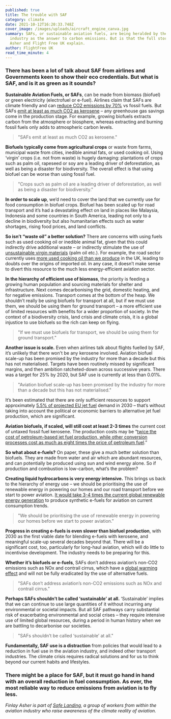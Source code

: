 ```yaml
---
published: true
title: The trouble with SAF
category: climate
date: 2021-10-12T16:20:33.748Z
cover_image: /images/uploads/aircraft_engine_canva.jpg
summary: SAFs, or sustainable aviation fuels, are being heralded by the aviation
  industry as the answer to carbon emissions. But is that the full story? Finlay
  Asher and Flight Free UK explain.
author: FlightFree UK
read_time_minute: 4
---
```

### There has been a lot of talk about SAF from airlines and Governments keen to show their eco credentials. But what is SAF, and is it as green as it sounds? 

**Sustainable Aviation Fuels, or SAFs**, can be made from biomass (biofuel) or green electricity (electrofuel or e-fuel). Airlines claim that SAFs are climate friendly and can [reduce CO2 emissions by 70%](https://www.sustainableaviation.co.uk/wp-content/uploads/2020/02/SustainableAviation_FuelReport_20200231.pdf) vs fossil fuels. But SAFs [emit at least as much CO2 as kerosene](https://www.aef.org.uk/2021/09/21/benefits-from-sustainable-aviation-fuels-must-not-be-over-claimed-aef-highlights-in-response-to-saf-consultation/) – any greenhouse gas savings come in the production stage. For example, growing biofuels extracts carbon from the atmosphere or biosphere, whereas extracting and burning fossil fuels only adds to atmospheric carbon levels. 

> "SAFs emit at least as much CO2 as kerosene."

**Biofuels typically come from agricultural crops** or waste from farms, municipal waste from cities, inedible animal fats, or used cooking oil. Using ‘virgin’ crops (i.e. not from waste) is hugely damaging: plantations of crops such as palm oil, rapeseed or soy are a leading driver of deforestation, as well as being a disaster for biodiversity. The overall effect is that using biofuel can be worse than using fossil fuel.

> "Crops such as palm oil are a leading driver of deforestation, as well as being a disaster for biodiversity."

**In order to scale up**, we’d need to cover the land that we currently use for food consumption in biofuel crops. Biofuel has been scaled up for road transport and it’s had a devastating effect on land in places like Malaysia, Indonesia and some countries in South America, leading not only to a decline in biodiversity but also humanitarian effects such as water shortages, rising food prices, and land conflicts.

**So isn’t “waste oil” a better solution?** There are concerns with using fuels such as used cooking oil or inedible animal fat, given that this could indirectly drive additional waste – or indirectly stimulate the use of [unsustainable virgin materials](https://www.nnfcc.co.uk/files/mydocs/UCO%20Report.pdf) (palm oil etc.). For example, the road sector currently uses [more used cooking oil than we produce](https://www.transportenvironment.org/discover/uks-imports-dubious-used-cooking-oil-set-rise-fuelling-deforestation/) in the UK, leading to doubts over the origins of imported oil. In any case, it doesn’t make sense to divert this resource to the much less energy-efficient aviation sector.

**In the hierarchy of efficient use of biomass**, the priority is feeding a growing human population and sourcing materials for shelter and infrastructure. Next comes decarbonising the grid, domestic heating, and for negative emissions. Transport comes at the bottom of the heap. We shouldn’t really be using biofuels for transport at all, but if we must use them, we should be using them for ground transport – a more efficient use of limited resources with benefits for a wider proportion of society. In the context of a biodiversity crisis, land crisis and climate crisis, it is a global injustice to use biofuels so the rich can keep on flying.

> "If we must use biofuels for transport, we should be using them for ground transport."

**Another issue is scale.** Even when airlines talk about flights fuelled by SAF, it’s unlikely that there won't be any kerosene involved. Aviation biofuel scale-up has been promised by the industry for more than a decade but this has not materialised. Targets have been routinely missed by significant margins, and then ambition ratcheted-down across successive years. There was a target for 25% by 2020, but SAF use is currently at less than 0.01%.

> "Aviation biofuel scale-up has been promised by the industry for more than a decade but this has not materialised."

It’s been estimated that there are only sufficient resources to support approximately [5.5% of projected EU jet fuel](https://theicct.org/sites/default/files/publications/Sustainable-aviation-fuel-feedstock-eu-mar2021.pdf) demand in 2030 – that’s without taking into account the political or economic barriers to alternative jet fuel production, which are significant. 

**Aviation biofuels, if scaled, will still cost at least 2-3 times** the current cost of untaxed fossil fuel kerosene. The production costs may be “[twice the cost of petroleum-based jet fuel production, while other conversion processes cost as much as eight times the price of petroleum fuel](https://theicct.org/sites/default/files/publications/Sustainable-aviation-fuel-feedstock-eu-mar2021.pdf).” 

**So what about e-fuels?** On paper, these give a much better solution than biofuels. They are made from water and air which are abundant resources, and can potentially be produced using sun and wind energy alone. So if production and combustion is low-carbon, what’s the problem?

**Creating liquid hydrocarbons is very energy intensive.** This brings us back to the hierarchy of energy use – we should be prioritising the use of renewable energy in powering our homes and our road transport before we start to power aviation. [It would take 3-4 times the current global renewable energy generation](https://www.fch.europa.eu/publications/hydrogen-powered-aviation) to produce synthetic e-fuels for aviation on current consumption trends.

> "We should be prioritising the use of renewable energy in powering our homes before we start to power aviation."

**Progress in creating e-fuels is even slower than biofuel production**, with 2030 as the first viable date for blending e-fuels with kerosene, and meaningful scale-up several decades beyond that. There will be a significant cost, too, particularly for long-haul aviation, which will do little to incentivise development. The industry needs to be preparing for this. 

**Whether it’s biofuels or e-fuels**, SAFs don’t address aviation’s non-CO2 emissions such as NOx and contrail cirrus, which have a [global warming effect](https://www.sciencedirect.com/science/article/abs/pii/S1352231020305689) and will not be fully eradicated by the use of alternative fuels.

> "SAFs don’t address aviation’s non-CO2 emissions such as NOx and contrail cirrus."

**Perhaps SAFs shouldn’t be called ‘sustainable’ at all.** ‘Sustainable’ implies that we can continue to use large quantities of it without incurring any environmental or societal impacts. But all SAF pathways carry substantial risk of exacerbating environmental and social crises – they require intensive use of limited global resources, during a period in human history when we are battling to decarbonise our societies.

> "SAFs shouldn’t be called ‘sustainable’ at all."

**Fundamentally, SAF use is a distraction** from policies that would lead to a reduction in fuel use in the aviation industry, and indeed other transport industries. The climate crisis requires radical solutions and for us to think beyond our current habits and lifestyles. 

### There might be a place for SAF, but it must go hand in hand with an overall reduction in fuel consumption. As ever, the most reliable way to reduce emissions from aviation is to fly less.

*Finlay Asher is part of [Safe Landing](https://safe-landing.org/), a group of workers from within the aviation industry who raise awareness of the climate reality of aviation.*